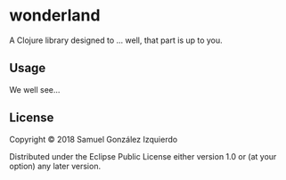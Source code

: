 # wonderland

A Clojure library designed to ... well, that part is up to you.

## Usage

We well see...

## License

Copyright © 2018 Samuel González Izquierdo

Distributed under the Eclipse Public License either version 1.0 or (at
your option) any later version.
